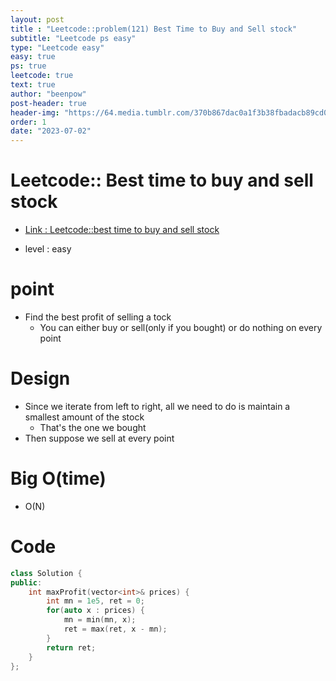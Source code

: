 ```yaml
---
layout: post
title : "Leetcode::problem(121) Best Time to Buy and Sell stock"
subtitle: "Leetcode ps easy"
type: "Leetcode easy"
easy: true
ps: true
leetcode: true
text: true
author: "beenpow"
post-header: true
header-img: "https://64.media.tumblr.com/370b867dac0a1f3b38fbadacb89cd01a/tumblr_npir9jS6s11utlhapo1_1280.png"
order: 1
date: "2023-07-02"
---
```


# Leetcode:: Best time to buy and sell stock
- [Link : Leetcode::best time to buy and sell stock](https://leetcode.com/problems/best-time-to-buy-and-sell-stock/description/?envType=study-plan-v2&envId=apple-spring-23-high-frequency)

- level : easy

# point
- Find the best profit of selling a tock
  - You can either buy or sell(only if you bought) or do nothing on every point

# Design
- Since we iterate from left to right, all we need to do is maintain a smallest amount of the stock
  - That's the one we bought
- Then suppose we sell at every point


# Big O(time)
- O(N)

# Code

```cpp
class Solution {
public:
    int maxProfit(vector<int>& prices) {
        int mn = 1e5, ret = 0;
        for(auto x : prices) {
            mn = min(mn, x);
            ret = max(ret, x - mn);
        }
        return ret;
    }
};
```
